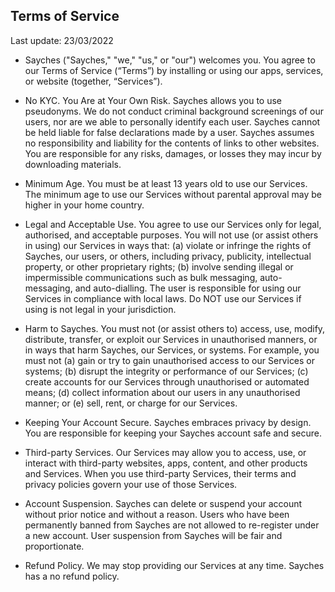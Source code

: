 ## Terms of Service
Last update: 23/03/2022
 
* Sayches ("Sayches," "we," "us," or "our") welcomes you. You agree to our Terms of Service (“Terms”) by installing or using our apps, services, or website (together, “Services”).

* No KYC. You Are at Your Own Risk. Sayches allows you to use pseudonyms. We do not conduct criminal background screenings of our users, nor are we able to personally identify each user. Sayches cannot be held liable for false declarations made by a user. Sayches assumes no responsibility and liability for the contents of links to other websites. You are responsible for any risks, damages, or losses they may incur by downloading materials.

* Minimum Age. You must be at least 13 years old to use our Services. The minimum age to use our Services without parental approval may be higher in your home country.

* Legal and Acceptable Use. You agree to use our Services only for legal, authorised, and acceptable purposes. You will not use (or assist others in using) our Services in ways that: (a) violate or infringe the rights of Sayches, our users, or others, including privacy, publicity, intellectual property, or other proprietary rights; (b) involve sending illegal or impermissible communications such as bulk messaging, auto-messaging, and auto-dialling. The user is responsible for using our Services in compliance with local laws. Do NOT use our Services if using is not legal in your jurisdiction.

* Harm to Sayches. You must not (or assist others to) access, use, modify, distribute, transfer, or exploit our Services in unauthorised manners, or in ways that harm Sayches, our Services, or systems. For example, you must not (a) gain or try to gain unauthorised access to our Services or systems; (b) disrupt the integrity or performance of our Services; (c) create accounts for our Services through unauthorised or automated means; (d) collect information about our users in any unauthorised manner; or (e) sell, rent, or charge for our Services.

* Keeping Your Account Secure. Sayches embraces privacy by design. You are responsible for keeping your Sayches account safe and secure.

* Third-party Services. Our Services may allow you to access, use, or interact with third-party websites, apps, content, and other products and Services. When you use third-party Services, their terms and privacy policies govern your use of those Services.

* Account Suspension. Sayches can delete or suspend your account without prior notice and without a reason. Users who have been permanently banned from Sayches are not allowed to re-register under a new account. User suspension from Sayches will be fair and proportionate.

* Refund Policy. We may stop providing our Services at any time. Sayches has a no refund policy.

